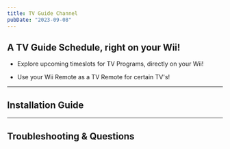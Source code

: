 ```yaml
---
title: TV Guide Channel
pubDate: "2023-09-08"
---
```

## A TV Guide Schedule, right on your Wii!

- Explore upcoming timeslots for TV Programs, directly on your Wii!

- Use your Wii Remote as a TV Remote for certain TV's!
___
## Installation Guide

___
## Troubleshooting & Questions
